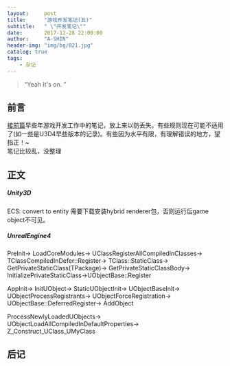 ```yaml
---
layout:     post
title:      "游戏开发笔记(五)"
subtitle:   " \"开发笔记\""
date:       2017-12-28 22:00:00
author:     "A-SHIN"
header-img: "img/bg/021.jpg"
catalog: true
tags:
    - 杂记
---
```


> “Yeah It's on. ”


## 前言
[接前篇](https://huangx916.github.io/2017/12/18/note04/)早些年游戏开发工作中的笔记，放上来以防丢失。有些规则现在可能不适用了(如一些是U3D4早些版本的记录)。有些因为水平有限，有理解错误的地方，望指正！~  
笔记比较乱，没整理

## 正文
##### Unity3D  
ECS: convert to entity  需要下载安装hybrid renderer包，否则运行后game object不可见。  
##### UnrealEngine4  
PreInit-> LoadCoreModules-> UClassRegisterAllCompiledInClasses-> TClassCompiledInDefer<TClass>::Register-> TClass::StaticClass-> GetPrivateStaticClass(TPackage)-> GetPrivateStaticClassBody-> InitializePrivateStaticClass->UObjectBase::Register  

AppInit-> InitUObject-> StaticUObjectInit-> UObjectBaseInit-> UObjectProcessRegistrants-> UObjectForceRegistration-> UObjectBase::DeferredRegister-> AddObject

ProcessNewlyLoadedUObjects-> UObjectLoadAllCompiledInDefaultProperties-> 
Z_Construct_UClass_UMyClass  


## 后记
